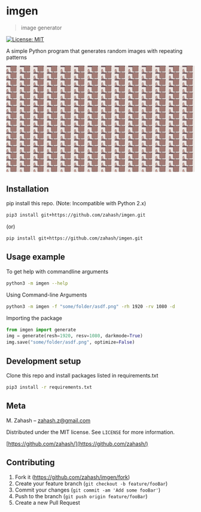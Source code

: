 # imgen

> image generator

[![License: MIT](https://img.shields.io/badge/License-MIT-yellow.svg)](https://opensource.org/licenses/MIT)

A simple Python program that generates random images with repeating patterns

![header.png](assets/header.png)

## Installation

pip install this repo.
(Note: Incompatible with Python 2.x)

```sh
pip3 install git+https://github.com/zahash/imgen.git
```

(or)

```sh
pip install git+https://github.com/zahash/imgen.git
```

## Usage example

To get help with commandline arguments

```sh
python3 -m imgen --help
```

Using Command-line Arguments

```sh
python3 -m imgen -f "some/folder/asdf.png" -rh 1920 -rv 1080 -d
```

Importing the package

```Python
from imgen import generate
img = generate(resh=1920, resv=1080, darkmode=True)
img.save("some/folder/asdf.png", optimize=False)
```

## Development setup

Clone this repo and install packages listed in requirements.txt

```sh
pip3 install -r requirements.txt
```

## Meta

M. Zahash – zahash.z@gmail.com

Distributed under the MIT license. See `LICENSE` for more information.

[https://github.com/zahash/](https://github.com/zahash/)

## Contributing

1. Fork it (<https://github.com/zahash/imgen/fork>)
2. Create your feature branch (`git checkout -b feature/fooBar`)
3. Commit your changes (`git commit -am 'Add some fooBar'`)
4. Push to the branch (`git push origin feature/fooBar`)
5. Create a new Pull Request
